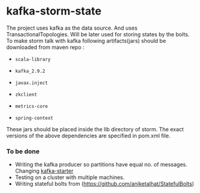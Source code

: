 kafka-storm-state
=================

The project uses kafka as the data source. And uses TransactionalTopologies.
Will be later used for storing states by the bolts.
To make storm talk with kafka following artifacts(jars) should be downloaded 
from maven repo :
*     scala-library
*     kafka_2.9.2
*     javax.inject
*     zkclient
*     metrics-core
*     spring-context

These jars should be placed inside the lib directory of storm. The exact versions
 of the above dependencies are specified in pom.xml file.

### To be done ###
* Writing the kafka producer so partitions have equal no. of messages. Changing [kafka-starter](https://github.com/abhi11/kafka-starter)
* Testing on a cluster with multiple machines.
* Writing stateful bolts from (https://github.com/aniketalhat/StatefulBolts)

